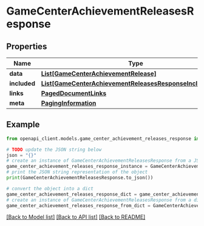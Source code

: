 # GameCenterAchievementReleasesResponse


## Properties

Name | Type | Description | Notes
------------ | ------------- | ------------- | -------------
**data** | [**List[GameCenterAchievementRelease]**](GameCenterAchievementRelease.md) |  | 
**included** | [**List[GameCenterAchievementReleasesResponseIncludedInner]**](GameCenterAchievementReleasesResponseIncludedInner.md) |  | [optional] 
**links** | [**PagedDocumentLinks**](PagedDocumentLinks.md) |  | 
**meta** | [**PagingInformation**](PagingInformation.md) |  | [optional] 

## Example

```python
from openapi_client.models.game_center_achievement_releases_response import GameCenterAchievementReleasesResponse

# TODO update the JSON string below
json = "{}"
# create an instance of GameCenterAchievementReleasesResponse from a JSON string
game_center_achievement_releases_response_instance = GameCenterAchievementReleasesResponse.from_json(json)
# print the JSON string representation of the object
print(GameCenterAchievementReleasesResponse.to_json())

# convert the object into a dict
game_center_achievement_releases_response_dict = game_center_achievement_releases_response_instance.to_dict()
# create an instance of GameCenterAchievementReleasesResponse from a dict
game_center_achievement_releases_response_from_dict = GameCenterAchievementReleasesResponse.from_dict(game_center_achievement_releases_response_dict)
```
[[Back to Model list]](../README.md#documentation-for-models) [[Back to API list]](../README.md#documentation-for-api-endpoints) [[Back to README]](../README.md)


